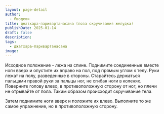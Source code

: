 ```yaml
---
layout: page-detail
author:
  - Яшодеви
title: джатхара-паривартанасана (поза скручивания желудка)
publishDate: 2025-01-14
draft: false
description: 
tags:
  - джатхара-паривартанасана
image:
---
```

Исходное положение - лежа на спине. Поднимите соединенные вместе ноги вверх и опустите их вправо на пол, под прямым углом к телу. Руки лежат на полу, разведенные в стороны. Старайтесь держаться пальцами правой руки за пальцы ног, не сгибая ноги в коленях. Поверните голову влево, в противоположную сторону от ног, но плечи не отрывайте от пола. Таким образом происходит скручивание тела. 

Затем поднимите ноги вверх и положите их влево. Выполните то же самое упражнение, но в противоположную сторону.